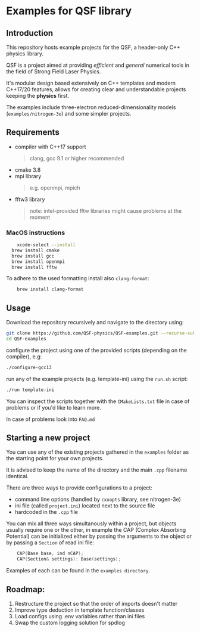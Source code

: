 # Examples for QSF library

## Introduction
This repository hosts example projects for the QSF, a header-only C++ physics library. 

QSF is a project aimed at providing *efficient* and *general* numerical tools in
the field of Strong Field Laser Physics.

It's modular design based extensively on C++ templates and modern C++17/20 features, 
allows for creating clear and understandable projects keeping the **physics** first.

The examples include three-electron reduced-dimensionality models (`examples/nitrogen-3e`) and some simpler projects.

## Requirements

* compiler with C++17 support 
  > clang, gcc 9.1 or higher recommended
* cmake 3.8
* mpi library
  > e.g. openmpi, mpich
* fftw3 library
  > note: intel-provided fftw libraries might cause problems at the moment

### MacOS instructions

```bash
	xcode-select --install
  brew install cmake
  brew install gcc
  brew install openmpi
  brew install fftw
``` 

To adhere to the used formatting install also `clang-format`:

```bash
	brew install clang-format
```

## Usage

Download the repository recursively and navigate to the directory using:

```bash
git clone https://github.com/QSF-physics/QSF-examples.git --recurse-submodules 
cd QSF-examples
```

configure the project using one of the provided scripts (depending on the compiler), e.g:

```bash
./configure-gcc13
```
run any of the example projects (e.g. template-ini) using the `run.sh` script:

```bash
./run template-ini
```

You can inspect the scripts together with the `CMakeLists.txt` file in case of problems or if you'd like to learn more.

In case of problems look into `FAQ.md`

## Starting a new project

You can use any of the existing projects gathered in the `examples` folder as the starting point for your own projects.

It is advised to keep the name of the directory and the main `.cpp` filename identical.

There are three ways to provide configurations to a project:
- command line options (handled by `cxxopts` library, see nitrogen-3e)
- ini file (called `project.ini`) located next to the source file
- hardcoded in the `.cpp` file

You can mix all three ways simultanously within a project, but objects usually require
one or the other, in example the CAP (Complex Absorbing Potential) can be initialized either by passing the arguments to the object or by passing a `Section` of read ini file:

```cpp
	CAP(Base base, ind nCAP);
	CAP(Section& settings): Base(settings);
```
Examples of each can be found in the `examples directory`.


## Roadmap:

1. Restructure the project so that the order of imports doesn't matter
2. Improve type deduction in template function/classes
3. Load configs using .env variables rather than ini files
4. Swap the custom logging solution for spdlog
